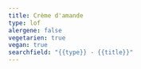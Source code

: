 ```yaml
---
title: Crème d'amande
type: lof
alergene: false
vegetarien: true
vegan: true
searchfield: "{{type}} - {{title}}"
---
```

